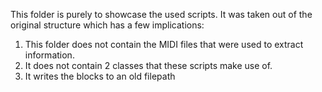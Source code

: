 This folder is purely to showcase the used scripts.
It was taken out of the original structure which has a few implications:
1) This folder does not contain the MIDI files that were used to extract information.
2) It does not contain 2 classes that these scripts make use of.
3) It writes the blocks to an old filepath
